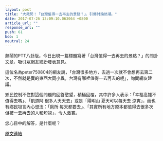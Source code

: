 ```yaml
---
layout: post
title: "大哉問！「台灣值得一去再去的景點？」，引爆討論熱潮。"
date: 2017-07-26 13:09:10.063064 +0800
article_url: ""
response_url: ""
push: 61
boo: 1
neutral: 24
---
```


熱鬧的PTT八卦版，今日出現一篇標題寫著「台灣值得一去再去的景點？」的問卦文章，吸引眾網友紛紛發表意見。

這位名為peter750804的網友說，「台灣很多地方，去過一次就不會想再去第二次，不然就是賣的東西大同小異，台灣有哪裡值得一去再去的呢」，詢問網友建議。

鄉民控制不住對這個問題的回答慾望，積極回覆，其中許多人表示：「幸福高雄不值得去嗎」、「凱道阿 很多人天天去」或是「陽明山 夏天可以每天去 涼爽」，而也有鄉民坦言內心想法：「廁所 每天都要去」、「其實所有地方原本都值得去很多次 但被一去再去的人和短視」，令人激賞。

您心目中的解答，是什麼呢？

<a href = "https://www.ptt.cc/bbs/Gossiping/M.1501035327.A.8D3.html">原文連結</a>

